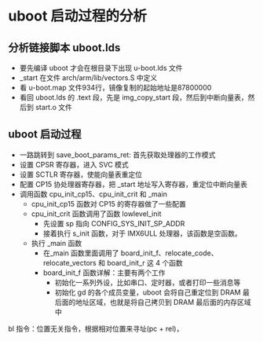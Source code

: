 # uboot 启动过程的分析

## 分析链接脚本 uboot.lds
- 要先编译 uboot 才会在根目录下出现 u-boot.lds 文件
- _start 在文件 arch/arm/lib/vectors.S 中定义
- 看 u-boot.map 文件934行，镜像复制的起始地址是87800000
- 看回 uboot.lds 的 .text 段，先是 img_copy_start 段，然后到中断向量表，然后到 start.o 文件

## uboot 启动过程
- 一路跳转到 save_boot_params_ret: 首先获取处理器的工作模式
- 设置 CPSR 寄存器，进入 SVC 模式
- 设置 SCTLR 寄存器，使能向量表重定位
- 配置 CP15 协处理器寄存器，把 _start 地址写入寄存器，重定位中断向量表
- 调用函数 cpu_init_cp15、cpu_init_crit 和 _main
  - cpu_init_cp15 函数对 CP15 的寄存器做了一些配置
  - cpu_init_crit 函数调用了函数 lowlevel_init
    - 先设置 sp 指向 CONFIG_SYS_INIT_SP_ADDR
    - 接着执行 s_init 函数，对于 IMX6ULL 处理器，该函数是空函数。
  - 执行 _main 函数
    - 在_main 函数里面调用了 board_init_f、relocate_code、relocate_vectors 和 board_init_r 这 4 个函数
    - board_init_f 函数详解：主要有两个工作
      - 初始化一系列外设，比如串口、定时器，或者打印一些消息等
      - 初始化 gd 的各个成员变量，uboot 会将自己重定位到 DRAM 最后面的地址区域，也就是将自己拷贝到 DRAM 最后面的内存区域中


bl 指令：位置无关指令，根据相对位置来寻址(pc + rel)，